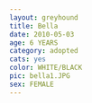 ```yaml
---
layout: greyhound
title: Bella
date: 2010-05-03
age: 6 YEARS
category: adopted
cats: yes
color: WHITE/BLACK
pic: bella1.JPG
sex: FEMALE
---
```


